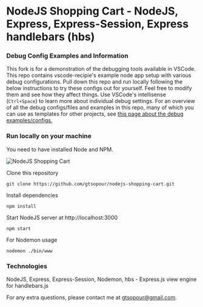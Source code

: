 # NodeJS Shopping Cart - NodeJS, Express, Express-Session, Express handlebars (hbs)

### Debug Config Examples and Information

This fork is for a demonstration of the debugging tools available in VSCode. This repo contains vscode-recipie's example node app setup with various debug configurations. Pull down this repo and run locally following the below instructions to try these configs out for yourself. Feel free to modify them and see how they affect things. Use VSCode's intellisense (`Ctrl+Space`) to learn more about individual debug settings. For an overview of all the debug configs/files and examples in this repo, many of which you can use as templates for other projects, see [this page about the debug examples/configs.](/debugexamples.md)

### Run locally on your machine

You need to have installed Node and NPM.

![NodeJS Shopping Cart](/data/nodejs-cart-1.png?raw=true 'NodeJS Shopping Cart')

Clone this repository

```shell
git clone https://github.com/gtsopour/nodejs-shopping-cart.git
```

Install dependencies

```shell
npm install
```

Start NodeJS server at http://localhost:3000

```shell
npm start
```

For Nodemon usage

```shell
nodemon ./bin/www
```

### Technologies

NodeJS, Express, Express-Session, Nodemon, hbs - Express.js view engine for handlebars.js

For any extra questions, please contact me at gtsopour@gmail.com.
